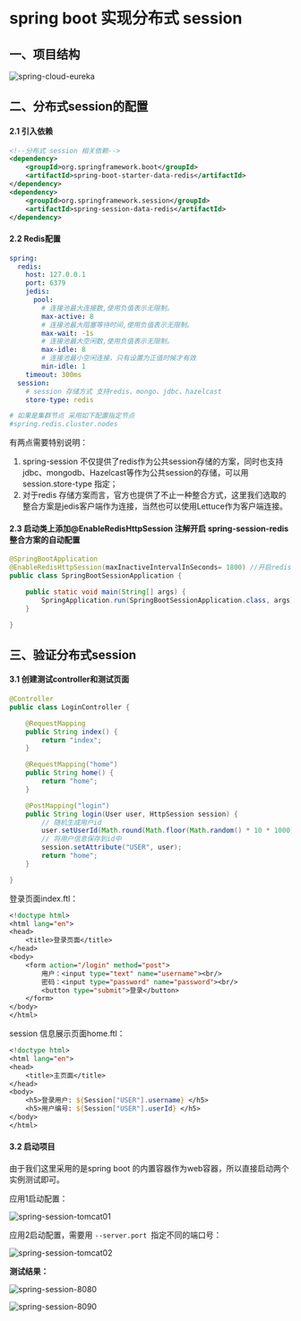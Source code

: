 # spring boot 实现分布式 session

## 一、项目结构

![spring-cloud-eureka](D:\spring-samples-for-all\pictures\spring-boot-session.png)



## 二、分布式session的配置

#### 2.1 引入依赖

```xml
<!--分布式 session 相关依赖-->
<dependency>
    <groupId>org.springframework.boot</groupId>
    <artifactId>spring-boot-starter-data-redis</artifactId>
</dependency>
<dependency>
    <groupId>org.springframework.session</groupId>
    <artifactId>spring-session-data-redis</artifactId>
</dependency>
```

#### 2.2 Redis配置

```yaml
spring:
  redis:
    host: 127.0.0.1
    port: 6379
    jedis:
      pool:
        # 连接池最大连接数,使用负值表示无限制。
        max-active: 8
        # 连接池最大阻塞等待时间,使用负值表示无限制。
        max-wait: -1s
        # 连接池最大空闲数,使用负值表示无限制。
        max-idle: 8
        # 连接池最小空闲连接，只有设置为正值时候才有效
        min-idle: 1
    timeout: 300ms
  session:
    # session 存储方式 支持redis、mongo、jdbc、hazelcast
    store-type: redis

# 如果是集群节点 采用如下配置指定节点
#spring.redis.cluster.nodes

```

有两点需要特别说明：

1. spring-session 不仅提供了redis作为公共session存储的方案，同时也支持jdbc、mongodb、Hazelcast等作为公共session的存储，可以用session.store-type 指定；
2. 对于redis 存储方案而言，官方也提供了不止一种整合方式，这里我们选取的整合方案是jedis客户端作为连接，当然也可以使用Lettuce作为客户端连接。

#### 2.3 启动类上添加@EnableRedisHttpSession 注解开启 spring-session-redis 整合方案的自动配置

```java
@SpringBootApplication
@EnableRedisHttpSession(maxInactiveIntervalInSeconds= 1800) //开启redis session支持,并配置session过期时间
public class SpringBootSessionApplication {

    public static void main(String[] args) {
        SpringApplication.run(SpringBootSessionApplication.class, args);
    }

}
```



## 三、验证分布式session

#### 3.1 创建测试controller和测试页面

```java
@Controller
public class LoginController {

    @RequestMapping
    public String index() {
        return "index";
    }

    @RequestMapping("home")
    public String home() {
        return "home";
    }

    @PostMapping("login")
    public String login(User user, HttpSession session) {
        // 随机生成用户id
        user.setUserId(Math.round(Math.floor(Math.random() * 10 * 1000)));
        // 将用户信息保存到id中
        session.setAttribute("USER", user);
        return "home";
    }

}
```

登录页面index.ftl：

```jsp
<!doctype html>
<html lang="en">
<head>
    <title>登录页面</title>
</head>
<body>
    <form action="/login" method="post">
        用户：<input type="text" name="username"><br/>
        密码：<input type="password" name="password"><br/>
        <button type="submit">登录</button>
    </form>
</body>
</html>
```

session 信息展示页面home.ftl：

```jsp
<!doctype html>
<html lang="en">
<head>
    <title>主页面</title>
</head>
<body>
    <h5>登录用户: ${Session["USER"].username} </h5>
    <h5>用户编号: ${Session["USER"].userId} </h5>
</body>
</html>
```

#### 3.2 启动项目

由于我们这里采用的是spring boot 的内置容器作为web容器，所以直接启动两个实例测试即可。

应用1启动配置：

![spring-session-tomcat01](D:\spring-samples-for-all\pictures\spring-boot-session-app1.png)

应用2启动配置，需要用 `--server.port `指定不同的端口号：

![spring-session-tomcat02](D:\spring-samples-for-all\pictures\spring-boot-session-app2.png)

**测试结果：**

![spring-session-8080](D:\spring-samples-for-all\pictures\spring-boot-session-8080.png)

![spring-session-8090](D:\spring-samples-for-all\pictures\spring-boot-session-8090.png)